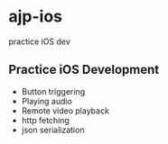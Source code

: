 # ajp-ios
practice iOS dev

## Practice iOS Development
- Button triggering 
- Playing audio
- Remote video playback
- http fetching
- json serialization
